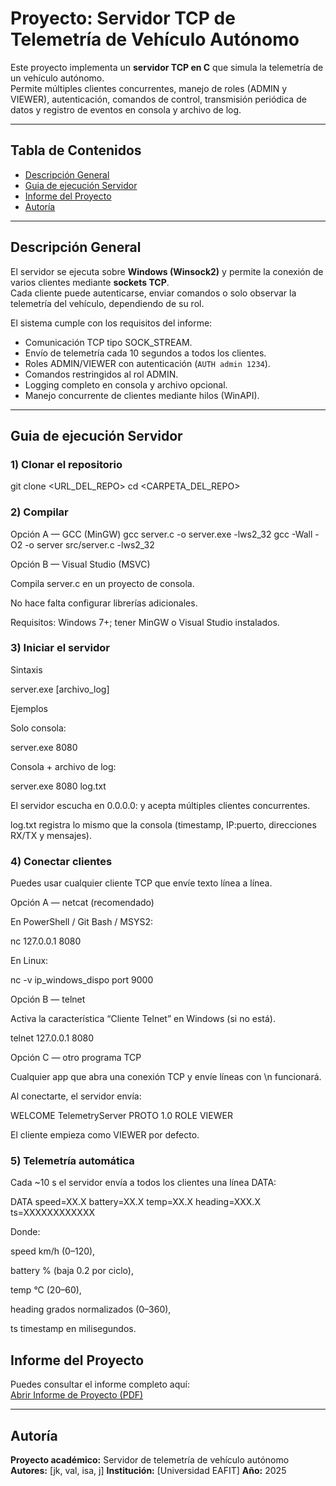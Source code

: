 # Proyecto: Servidor TCP de Telemetría de Vehículo Autónomo

Este proyecto implementa un **servidor TCP en C** que simula la telemetría de un vehículo autónomo.  
Permite múltiples clientes concurrentes, manejo de roles (ADMIN y VIEWER), autenticación, comandos de control, transmisión periódica de datos y registro de eventos en consola y archivo de log.

---

## Tabla de Contenidos
- [Descripción General](#descripción-general)
- [Guia de ejecución Servidor](#Guia-de-ejecución-Servidor)
- [Informe del Proyecto](#Informe-del-Proyecto)
- [Autoría](#autoría)

---

## Descripción General

El servidor se ejecuta sobre **Windows (Winsock2)** y permite la conexión de varios clientes mediante **sockets TCP**.  
Cada cliente puede autenticarse, enviar comandos o solo observar la telemetría del vehículo, dependiendo de su rol.

El sistema cumple con los requisitos del informe:
- Comunicación TCP tipo SOCK_STREAM.
- Envío de telemetría cada 10 segundos a todos los clientes.
- Roles ADMIN/VIEWER con autenticación (`AUTH admin 1234`).
- Comandos restringidos al rol ADMIN.
- Logging completo en consola y archivo opcional.
- Manejo concurrente de clientes mediante hilos (WinAPI).

---

## Guia de ejecución Servidor

### 1) Clonar el repositorio
git clone <URL_DEL_REPO>
cd <CARPETA_DEL_REPO>

### 2) Compilar
Opción A — GCC (MinGW)
gcc server.c -o server.exe -lws2_32
gcc -Wall -O2 -o server src/server.c -lws2_32

Opción B — Visual Studio (MSVC)

Compila server.c en un proyecto de consola. 

No hace falta configurar librerías adicionales.

Requisitos: Windows 7+; tener MinGW o Visual Studio instalados.

### 3) Iniciar el servidor
Sintaxis

server.exe <puerto> [archivo_log]

Ejemplos

Solo consola:

server.exe 8080


Consola + archivo de log:

server.exe 8080 log.txt


El servidor escucha en 0.0.0.0:<puerto> y acepta múltiples clientes concurrentes.

log.txt registra lo mismo que la consola (timestamp, IP:puerto, direcciones RX/TX y mensajes).

### 4) Conectar clientes

Puedes usar cualquier cliente TCP que envíe texto línea a línea.

Opción A — netcat (recomendado)

En PowerShell / Git Bash / MSYS2:

nc 127.0.0.1 8080

En Linux:

nc -v ip_windows_dispo port 9000

Opción B — telnet

Activa la característica “Cliente Telnet” en Windows (si no está).

telnet 127.0.0.1 8080

Opción C — otro programa TCP

Cualquier app que abra una conexión TCP y envíe líneas con \n funcionará.

Al conectarte, el servidor envía:

WELCOME TelemetryServer PROTO 1.0
ROLE VIEWER


El cliente empieza como VIEWER por defecto.

### 5) Telemetría automática

Cada ~10 s el servidor envía a todos los clientes una línea DATA:

DATA speed=XX.X battery=XX.X temp=XX.X heading=XXX.X ts=XXXXXXXXXXXX


Donde:

speed km/h (0–120),

battery % (baja 0.2 por ciclo),

temp °C (20–60),

heading grados normalizados (0–360),

ts timestamp en milisegundos.

## Informe del Proyecto

Puedes consultar el informe completo aquí:  
[Abrir Informe de Proyecto (PDF)](./informe.pdf)

---

## Autoría

**Proyecto académico:** Servidor de telemetría de vehículo autónomo
**Autores:** [jk, val, isa, j]
**Institución:** [Universidad EAFIT]
**Año:** 2025

